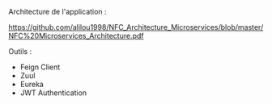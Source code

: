 Architecture de l'application : 

https://github.com/alilou1998/NFC_Architecture_Microservices/blob/master/NFC%20Microservices_Architecture.pdf

Outils :
- Feign Client
- Zuul 
- Eureka
- JWT Authentication

